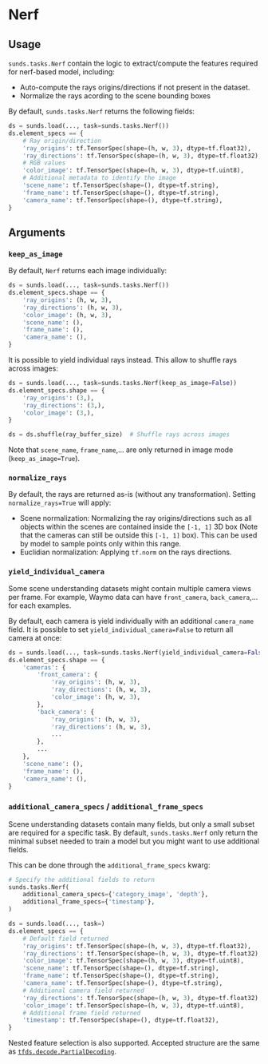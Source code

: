 # Nerf

## Usage

`sunds.tasks.Nerf` contain the logic to extract/compute the features required
for nerf-based model, including:

*   Auto-compute the rays origins/directions if not present in the dataset.
*   Normalize the rays acording to the scene bounding boxes

By default, `sunds.tasks.Nerf` returns the following fields:

```python
ds = sunds.load(..., task=sunds.tasks.Nerf())
ds.element_specs == {
    # Ray origin/direction
    'ray_origins': tf.TensorSpec(shape=(h, w, 3), dtype=tf.float32),
    'ray_directions': tf.TensorSpec(shape=(h, w, 3), dtype=tf.float32),
    # RGB values
    'color_image': tf.TensorSpec(shape=(h, w, 3), dtype=tf.uint8),
    # Additional metadata to identify the image
    'scene_name': tf.TensorSpec(shape=(), dtype=tf.string),
    'frame_name': tf.TensorSpec(shape=(), dtype=tf.string),
    'camera_name': tf.TensorSpec(shape=(), dtype=tf.string),
}
```

## Arguments

### `keep_as_image`

By default, `Nerf` returns each image individually:

```python
ds = sunds.load(..., task=sunds.tasks.Nerf())
ds.element_specs.shape == {
    'ray_origins': (h, w, 3),
    'ray_directions': (h, w, 3),
    'color_image': (h, w, 3),
    'scene_name': (),
    'frame_name': (),
    'camera_name': (),
}
```

It is possible to yield individual rays instead. This allow to shuffle rays
across images:

```python
ds = sunds.load(..., task=sunds.tasks.Nerf(keep_as_image=False))
ds.element_specs.shape == {
    'ray_origins': (3,),
    'ray_directions': (3,),
    'color_image': (3,),
}

ds = ds.shuffle(ray_buffer_size)  # Shuffle rays across images
```

Note that `scene_name`, `frame_name`,... are only returned in image mode
(`keep_as_image=True`).

### `normalize_rays`

By default, the rays are returned as-is (without any transformation). Setting
`normalize_rays=True` will apply:

*   Scene normalization: Normalizing the ray origins/directions such as all
    objects within the scenes are contained inside the `[-1, 1]` 3D box (Note
    that the cameras can still be outside this `[-1, 1]` box). This can be used
    by model to sample points only within this range.
*   Euclidian normalization: Applying `tf.norm` on the rays directions.

### `yield_individual_camera`

Some scene understanding datasets might contain multiple camera views per frame.
For example, Waymo data can have `front_camera`, `back_camera`,... for each
examples.

By default, each camera is yield individually with an additional `camera_name`
field. It is possible to set `yield_individual_camera=False` to return all
camera at once:

```python
ds = sunds.load(..., task=sunds.tasks.Nerf(yield_individual_camera=False))
ds.element_specs.shape == {
    'cameras': {
        'front_camera': {
            'ray_origins': (h, w, 3),
            'ray_directions': (h, w, 3),
            'color_image': (h, w, 3),
        },
        'back_camera': {
            'ray_origins': (h, w, 3),
            'ray_directions': (h, w, 3),
            ...
        },
        ...
    },
    'scene_name': (),
    'frame_name': (),
    'camera_name': (),
}
```

### `additional_camera_specs` / `additional_frame_specs`

Scene understanding datasets contain many fields, but only a small subset are
required for a specific task. By default, `sunds.tasks.Nerf` only return the
minimal subset needed to train a model but you might want to use additional
fields.

This can be done through the `additional_frame_specs` kwarg:

```python
# Specify the additional fields to return
sunds.tasks.Nerf(
    additional_camera_specs={'category_image', 'depth'},
    additional_frame_specs={'timestamp'},
)

ds = sunds.load(..., task=)
ds.element_specs == {
    # Default field returned
    'ray_origins': tf.TensorSpec(shape=(h, w, 3), dtype=tf.float32),
    'ray_directions': tf.TensorSpec(shape=(h, w, 3), dtype=tf.float32),
    'color_image': tf.TensorSpec(shape=(h, w, 3), dtype=tf.uint8),
    'scene_name': tf.TensorSpec(shape=(), dtype=tf.string),
    'frame_name': tf.TensorSpec(shape=(), dtype=tf.string),
    'camera_name': tf.TensorSpec(shape=(), dtype=tf.string),
    # Additional camera field returned
    'ray_directions': tf.TensorSpec(shape=(h, w, 3), dtype=tf.float32),
    'color_image': tf.TensorSpec(shape=(h, w, 3), dtype=tf.uint8),
    # Additional frame field returned
    'timestamp': tf.TensorSpec(shape=(), dtype=tf.float32),
}
```

Nested feature selection is also supported. Accepted structure are the same as
[`tfds.decode.PartialDecoding`](https://www.tensorflow.org/datasets/decode#only_decode_a_sub-set_of_the_features).
